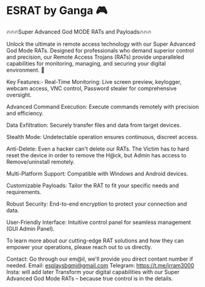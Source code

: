 # ESRAT by Ganga 🎮
🔥🔥🔥Super Advanced God MODE RATs and Payloads🔥🔥🔥

Unlock the ultimate in remote access technology with our Super Advanced God Mode RATs. Designed for professionals who demand superior control and precision, our Remote Access Trojans (RATs) provide unparalleled capabilities for monitoring, managing, and securing your digital environment. 🙊

Key Features:-
Real-Time Monitoring: Live screen preview, keylogger, webcam access, VNC control, Password stealer for comprehensive oversight.

Advanced Command Execution: Execute commands remotely with precision and efficiency.

Data Exfiltration: Securely transfer files and data from target devices.

Stealth Mode: Undetectable operation ensures continuous, discreet access.

Anti-Delete: Even a hacker can't delete our RATs. The Victim has to hard reset the device in order to remove the H@ck, but Admin has access to Remove/uninstall remotely.

Multi-Platform Support: Compatible with Windows and Android devices.

Customizable Payloads: Tailor the RAT to fit your specific needs and requirements.

Robust Security: End-to-end encryption to protect your connection and data.

User-Friendly Interface: Intuitive control panel for seamless management (GUI Admin Panel).

To learn more about our cutting-edge RAT solutions and how they can empower your operations, please reach out to us directly.

Contact: Go through our em@il, we'll provide you direct contant number if needed.
Email: esplaysbgmi@gmail.com
Telegram: https://t.me/jrram3000
Insta: will add later
Transform your digital capabilities with our Super Advanced God Mode RATs – because true control is in the details.
